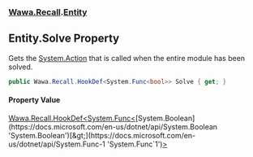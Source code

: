 ### [Wawa.Recall](Wawa.Recall.md 'Wawa.Recall').[Entity](Entity.md 'Wawa.Recall.Entity')

## Entity.Solve Property

Gets the [System.Action](https://docs.microsoft.com/en-us/dotnet/api/System.Action 'System.Action') that is called when the entire module has been solved.

```csharp
public Wawa.Recall.HookDef<System.Func<bool>> Solve { get; }
```

#### Property Value
[Wawa.Recall.HookDef&lt;](HookDef{T}.md 'Wawa.Recall.HookDef<T>')[System.Func&lt;](https://docs.microsoft.com/en-us/dotnet/api/System.Func-1 'System.Func`1')[System.Boolean](https://docs.microsoft.com/en-us/dotnet/api/System.Boolean 'System.Boolean')[&gt;](https://docs.microsoft.com/en-us/dotnet/api/System.Func-1 'System.Func`1')[&gt;](HookDef{T}.md 'Wawa.Recall.HookDef<T>')